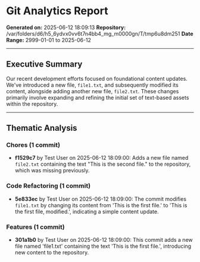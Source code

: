 # Git Analytics Report

**Generated on:** 2025-06-12 18:09:13
**Repository:** /var/folders/d6/h5_6ydvx0vv6t7n4bb4_mg_m0000gn/T/tmp6u8dm251
**Date Range:** 2999-01-01 to 2025-06-12

---

## Executive Summary

Our recent development efforts focused on foundational content updates. We've introduced a new file, `file1.txt`, and subsequently modified its content, alongside adding another new file, `file2.txt`. These changes primarily involve expanding and refining the initial set of text-based assets within the repository.

---

## Thematic Analysis


### Chores (1 commit)

- **f1529c7** by Test User on 2025-06-12 18:09:00: Adds a new file named `file2.txt` containing the text "This is the second file." to the repository, which was missing previously.


### Code Refactoring (1 commit)

- **5e833ec** by Test User on 2025-06-12 18:09:00: The commit modifies `file1.txt` by changing its content from 'This is the first file.' to 'This is the first file, modified.', indicating a simple content update.


### Features (1 commit)

- **301a1b0** by Test User on 2025-06-12 18:09:00: This commit adds a new file named 'file1.txt' containing the text 'This is the first file.', introducing new content to the repository.

